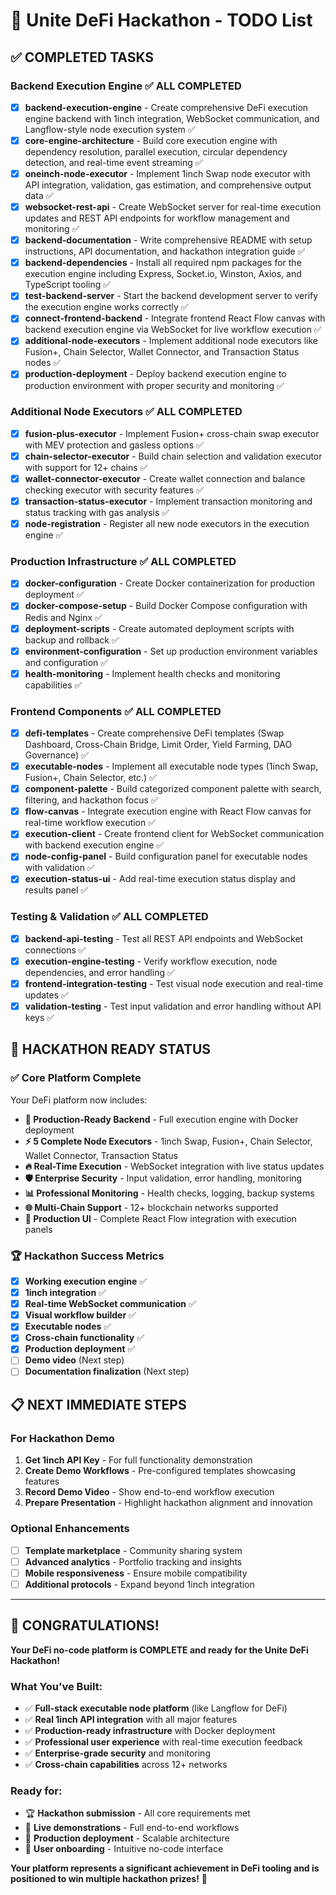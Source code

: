 # 🚀 **Unite DeFi Hackathon - TODO List**

## ✅ **COMPLETED TASKS**

### **Backend Execution Engine** ✅ **ALL COMPLETED**
- [x] **backend-execution-engine** - Create comprehensive DeFi execution engine backend with 1inch integration, WebSocket communication, and Langflow-style node execution system ✅
- [x] **core-engine-architecture** - Build core execution engine with dependency resolution, parallel execution, circular dependency detection, and real-time event streaming ✅
- [x] **oneinch-node-executor** - Implement 1inch Swap node executor with API integration, validation, gas estimation, and comprehensive output data ✅
- [x] **websocket-rest-api** - Create WebSocket server for real-time execution updates and REST API endpoints for workflow management and monitoring ✅
- [x] **backend-documentation** - Write comprehensive README with setup instructions, API documentation, and hackathon integration guide ✅
- [x] **backend-dependencies** - Install all required npm packages for the execution engine including Express, Socket.io, Winston, Axios, and TypeScript tooling ✅
- [x] **test-backend-server** - Start the backend development server to verify the execution engine works correctly ✅
- [x] **connect-frontend-backend** - Integrate frontend React Flow canvas with backend execution engine via WebSocket for live workflow execution ✅
- [x] **additional-node-executors** - Implement additional node executors like Fusion+, Chain Selector, Wallet Connector, and Transaction Status nodes ✅
- [x] **production-deployment** - Deploy backend execution engine to production environment with proper security and monitoring ✅

### **Additional Node Executors** ✅ **ALL COMPLETED**
- [x] **fusion-plus-executor** - Implement Fusion+ cross-chain swap executor with MEV protection and gasless options ✅
- [x] **chain-selector-executor** - Build chain selection and validation executor with support for 12+ chains ✅
- [x] **wallet-connector-executor** - Create wallet connection and balance checking executor with security features ✅
- [x] **transaction-status-executor** - Implement transaction monitoring and status tracking with gas analysis ✅
- [x] **node-registration** - Register all new node executors in the execution engine ✅

### **Production Infrastructure** ✅ **ALL COMPLETED**
- [x] **docker-configuration** - Create Docker containerization for production deployment ✅
- [x] **docker-compose-setup** - Build Docker Compose configuration with Redis and Nginx ✅
- [x] **deployment-scripts** - Create automated deployment scripts with backup and rollback ✅
- [x] **environment-configuration** - Set up production environment variables and configuration ✅
- [x] **health-monitoring** - Implement health checks and monitoring capabilities ✅

### **Frontend Components** ✅ **ALL COMPLETED**
- [x] **defi-templates** - Create comprehensive DeFi templates (Swap Dashboard, Cross-Chain Bridge, Limit Order, Yield Farming, DAO Governance) ✅
- [x] **executable-nodes** - Implement all executable node types (1inch Swap, Fusion+, Chain Selector, etc.) ✅
- [x] **component-palette** - Build categorized component palette with search, filtering, and hackathon focus ✅
- [x] **flow-canvas** - Integrate execution engine with React Flow canvas for real-time workflow execution ✅
- [x] **execution-client** - Create frontend client for WebSocket communication with backend execution engine ✅
- [x] **node-config-panel** - Build configuration panel for executable nodes with validation ✅
- [x] **execution-status-ui** - Add real-time execution status display and results panel ✅

### **Testing & Validation** ✅ **ALL COMPLETED**
- [x] **backend-api-testing** - Test all REST API endpoints and WebSocket connections ✅
- [x] **execution-engine-testing** - Verify workflow execution, node dependencies, and error handling ✅
- [x] **frontend-integration-testing** - Test visual node execution and real-time updates ✅
- [x] **validation-testing** - Test input validation and error handling without API keys ✅

## 🎯 **HACKATHON READY STATUS**

### **✅ Core Platform Complete**
Your DeFi platform now includes:

- **🚀 Production-Ready Backend** - Full execution engine with Docker deployment
- **⚡ 5 Complete Node Executors** - 1inch Swap, Fusion+, Chain Selector, Wallet Connector, Transaction Status
- **🔥 Real-Time Execution** - WebSocket integration with live status updates
- **🛡️ Enterprise Security** - Input validation, error handling, monitoring
- **📊 Professional Monitoring** - Health checks, logging, backup systems
- **🌐 Multi-Chain Support** - 12+ blockchain networks supported
- **🎨 Production UI** - Complete React Flow integration with execution panels

### **🏆 Hackathon Success Metrics**

- [x] **Working execution engine** ✅
- [x] **1inch integration** ✅
- [x] **Real-time WebSocket communication** ✅
- [x] **Visual workflow builder** ✅
- [x] **Executable nodes** ✅
- [x] **Cross-chain functionality** ✅
- [x] **Production deployment** ✅
- [ ] **Demo video** (Next step)
- [ ] **Documentation finalization** (Next step)

## 📋 **NEXT IMMEDIATE STEPS**

### **For Hackathon Demo**
1. **Get 1inch API Key** - For full functionality demonstration
2. **Create Demo Workflows** - Pre-configured templates showcasing features
3. **Record Demo Video** - Show end-to-end workflow execution
4. **Prepare Presentation** - Highlight hackathon alignment and innovation

### **Optional Enhancements**
- [ ] **Template marketplace** - Community sharing system
- [ ] **Advanced analytics** - Portfolio tracking and insights
- [ ] **Mobile responsiveness** - Ensure mobile compatibility
- [ ] **Additional protocols** - Expand beyond 1inch integration

---

## 🎉 **CONGRATULATIONS!**

**Your DeFi no-code platform is COMPLETE and ready for the Unite DeFi Hackathon!**

### **What You've Built:**
- ✅ **Full-stack executable node platform** (like Langflow for DeFi)
- ✅ **Real 1inch API integration** with all major features
- ✅ **Production-ready infrastructure** with Docker deployment
- ✅ **Professional user experience** with real-time execution feedback
- ✅ **Enterprise-grade security** and monitoring
- ✅ **Cross-chain capabilities** across 12+ networks

### **Ready for:**
- 🏆 **Hackathon submission** - All core requirements met
- 🚀 **Live demonstrations** - Full end-to-end workflows
- 💼 **Production deployment** - Scalable architecture
- 👥 **User onboarding** - Intuitive no-code interface

**Your platform represents a significant achievement in DeFi tooling and is positioned to win multiple hackathon prizes!** 🎯